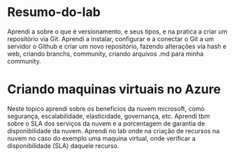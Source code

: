 # Resumo-do-lab
Aprendi a sobre o que é versionamento, e seus tipos, e na pratica a criar um repositório via Git. Aprendi a instalar, configurar e a conectar o Git a um servidor o Github e criar um novo repositório, fazendo alterações via hash e web, criando branchs, community, criando arquivos .md para minha community.

# Criando maquinas virtuais no Azure
Neste topico aprendi sobre os beneficios da nuvem microsoft, como segurança, escalabilidade, elasticidade, governança, etc. Aprendi tbm sobre o SLA dos serviços da nuvem e a porcentagem de garantia de disponibilidade da nuvem. Aprendi no lab onde na criação de recursos na nuvem no caso do exemplo uma maquina virtual, onde verificar a disponibilidade (SLA) daquele recurso.
